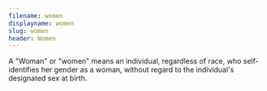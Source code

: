 ```yaml
---
filename: women
displayname: women
slug: women
header: Women
---
```


A "Woman" or "women" means an individual, regardless of race, who self-identifies her gender as a woman, without regard to the individual's designated sex at birth.
